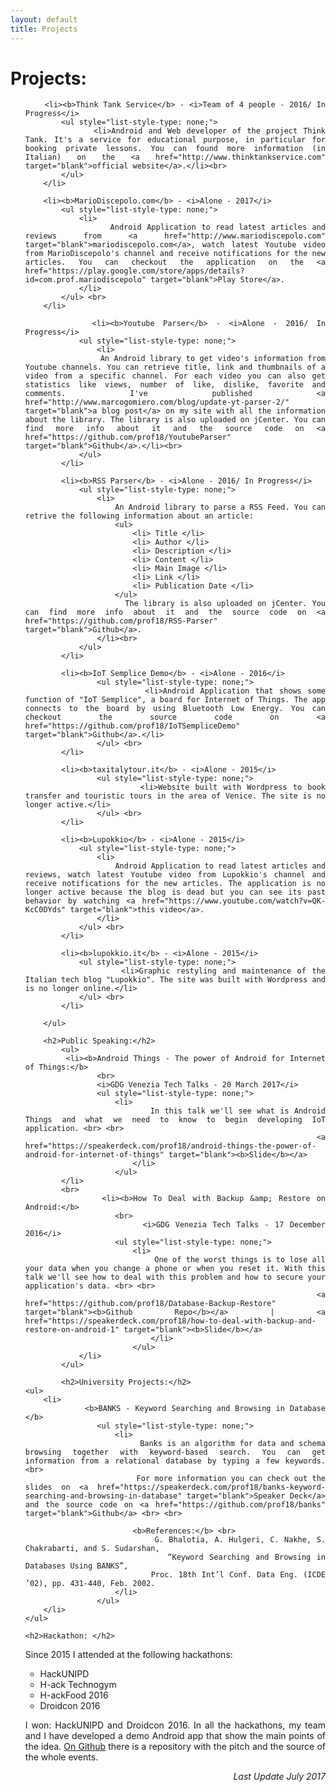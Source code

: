 ```yaml
---
layout: default
title: Projects
---
```


<div class="post" align="justify">
	<h1 class="pageTitle">Projects:</h1>
		<ul>

		<li><b>Think Tank Service</b> - <i>Team of 4 people - 2016/ In Progress</i>  
			<ul style="list-style-type: none;">
				<li>Android and Web developer of the project Think Tank. It's a service for educational purpose, in particular for booking private lessons. You can found more information (in Italian) on the <a href="http://www.thinktankservice.com" target="blank">official website</a>.</li><br>
			</ul>
		</li>

		<li><b>MarioDiscepolo.com</b> - <i>Alone - 2017</i>
			<ul style="list-style-type: none;">
				<li>
					Android Application to read latest articles and reviews from <a href="http://www.mariodiscepolo.com" target="blank">mariodiscepolo.com</a>, watch latest Youtube video from MarioDiscepolo's channel and receive notifications for the new articles. You can checkout the application on the <a href="https://play.google.com/store/apps/details?id=com.prof.mariodiscepolo" target="blank">Play Store</a>.
				</li>
			</ul> <br>
		</li>

			<li><b>Youtube Parser</b> - <i>Alone - 2016/ In Progress</i>
				<ul style="list-style-type: none;">
					<li>
					An Android library to get video's information from Youtube channels. You can retrieve title, link and thumbnails of a video from a specific channel. For each video you can also get statistics like views, number of like, dislike, favorite and comments. I've published <a href="http://www.marcogomiero.com/blog/update-yt-parser-2/" target="blank">a blog post</a> on my site with all the information about the library. The library is also uploaded on jCenter. You can find more info about it and the source code on <a href="https://github.com/prof18/YoutubeParser" target="blank">Github</a>.</li><br>
				</ul>
			</li>

			<li><b>RSS Parser</b> - <i>Alone - 2016/ In Progress</i>
				<ul style="list-style-type: none;">
					<li>
						An Android library to parse a RSS Feed. You can retrive the following information about an article:
						<ul>
							<li> Title </li>
							<li> Author </li>
							<li> Description </li>
							<li> Content </li>
							<li> Main Image </li>
							<li> Link </li>
							<li> Publication Date </li>
						</ul>
						The library is also uploaded on jCenter. You can find more info about it and the source code on <a href="https://github.com/prof18/RSS-Parser" target="blank">Github</a>.
					</li><br>
				</ul>
			</li>

			<li><b>IoT Semplice Demo</b> - <i>Alone - 2016</i>
			 		<ul style="list-style-type: none;">
						<li>Android Application that shows some function of "IoT Semplice", a board for Internet of Things. The app connects to the board by using Bluetooth Low Energy. You can checkout the source code on <a href="https://github.com/prof18/IoTSempliceDemo" target="blank">Github</a>.</li>
					</ul> <br>
			</li>

			<li><b>taxitalytour.it</b> - <i>Alone - 2015</i>
			 		<ul style="list-style-type: none;">
						<li>Website built with Wordpress to book transfer and touristic tours in the area of Venice. The site is no longer active.</li>
					</ul> <br>
			</li>

			<li><b>Lupokkio</b> - <i>Alone - 2015</i>
				<ul style="list-style-type: none;">
					<li>
						Android Application to read latest articles and reviews, watch latest Youtube video from Lupokkio's channel and receive notifications for the new articles. The application is no longer active because the blog is dead but you can see its past behavior by watching <a href="https://www.youtube.com/watch?v=QK-KcC0DYds" target="blank">this video</a>.
					</li>
				</ul> <br>
			</li>

			<li><b>lupokkio.it</b> - <i>Alone - 2015</i>
		 		<ul style="list-style-type: none;">
					<li>Graphic restyling and maintenance of the Italian tech blog "Lupokkio". The site was built with Wordpress and is no longer online.</li>
				</ul> <br>
			</li>						

		</ul>

		<h2>Public Speaking:</h2>
			<ul>
			<li><b>Android Things - The power of Android for Internet of Things:</b>
					<br>
					<i>GDG Venezia Tech Talks - 20 March 2017</i>
					<ul style="list-style-type: none;">
						<li>
							In this talk we'll see what is Android Things and what we need to know to begin developing IoT application. <br> <br>
						<a href="https://speakerdeck.com/prof18/android-things-the-power-of-android-for-internet-of-things" target="blank"><b>Slide</b></a>
							</li>
						</ul>
			</li>
			<br>
				<li><b>How To Deal with Backup &amp; Restore on Android:</b>
						<br>
						<i>GDG Venezia Tech Talks - 17 December 2016</i>
						<ul style="list-style-type: none;">
							<li>
								One of the worst things is to lose all your data when you change a phone or when you reset it. With this talk we'll see how to deal with this problem and how to secure your application's data. <br> <br>
							<a href="https://github.com/prof18/Database-Backup-Restore" target="blank"><b>Github Repo</b></a> | <a href="https://speakerdeck.com/prof18/how-to-deal-with-backup-and-restore-on-android-1" target="blank"><b>Slide</b></a>
								</li>
							</ul>
				</li>			
			</ul>

			<h2>University Projects:</h2>
	<ul>
		<li>
				<b>BANKS - Keyword Searching and Browsing in Database </b>
					<ul style="list-style-type: none;">
						<li>
							Banks is an algorithm for data and schema browsing together with keyword-based search. You can get information from a relational database by typing a few keywords.<br>
							For more information you can check out the slides on <a href="https://speakerdeck.com/prof18/banks-keyword-searching-and-browsing-in-database" target="blank">Speaker Deck</a> and the source code on <a href="https://github.com/prof18/banks" target="blank">Github</a> <br> <br>

							<b>References:</b> <br>
							G. Bhalotia, A. Hulgeri, C. Nakhe, S. Chakrabarti, and S. Sudarshan,
							“Keyword Searching and Browsing in Databases Using BANKS”,
							Proc. 18th Int’l Conf. Data Eng. (ICDE ’02), pp. 431-440, Feb. 2002.
						</li>
					</ul>
		</li>
	</ul>

	<h2>Hackathon: </h2>
<p> Since 2015 I attended at the following hackathons:
 <ul>
	 <li>HackUNIPD</li>
	 <li>H-ack Technogym </li>
	 <li>H-ackFood 2016 </li>
	 <li>Droidcon 2016 </li>
 </ul>
 <p>I won: HackUNIPD and Droidcon 2016.
 In all the hackathons, my team and I have developed a demo Android app that show the main points of the idea. <a href="https://github.com/prof18/Hackathon" target="blank">On Github</a> there is a repository with the pitch and the source of the whole events.
</p>


<div style="text-align: right"> <i>Last Update July 2017</i> </div>

